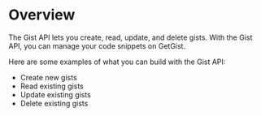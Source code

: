 # Overview

The Gist API lets you create, read, update, and delete gists. With the Gist API, you can manage your code snippets on GetGist.

Here are some examples of what you can build with the Gist API:

- Create new gists
- Read existing gists
- Update existing gists
- Delete existing gists

